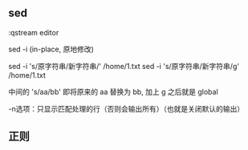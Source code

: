 ## sed

:qstream editor

sed -i (in-place, 原地修改)


sed -i 's/原字符串/新字符串/' /home/1.txt
sed -i 's/原字符串/新字符串/g' /home/1.txt

中间的 's/aa/bb' 即将原来的 aa 替换为 bb, 加上 g 之后就是 global


-n选项：只显示匹配处理的行（否则会输出所有）（也就是关闭默认的输出）

## 正则

